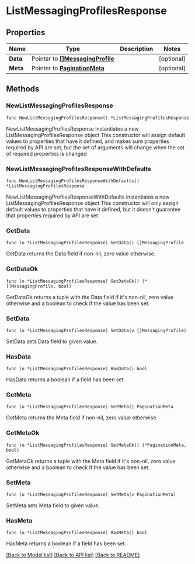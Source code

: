 # ListMessagingProfilesResponse

## Properties

Name | Type | Description | Notes
------------ | ------------- | ------------- | -------------
**Data** | Pointer to [**[]MessagingProfile**](MessagingProfile.md) |  | [optional] 
**Meta** | Pointer to [**PaginationMeta**](PaginationMeta.md) |  | [optional] 

## Methods

### NewListMessagingProfilesResponse

`func NewListMessagingProfilesResponse() *ListMessagingProfilesResponse`

NewListMessagingProfilesResponse instantiates a new ListMessagingProfilesResponse object
This constructor will assign default values to properties that have it defined,
and makes sure properties required by API are set, but the set of arguments
will change when the set of required properties is changed

### NewListMessagingProfilesResponseWithDefaults

`func NewListMessagingProfilesResponseWithDefaults() *ListMessagingProfilesResponse`

NewListMessagingProfilesResponseWithDefaults instantiates a new ListMessagingProfilesResponse object
This constructor will only assign default values to properties that have it defined,
but it doesn't guarantee that properties required by API are set

### GetData

`func (o *ListMessagingProfilesResponse) GetData() []MessagingProfile`

GetData returns the Data field if non-nil, zero value otherwise.

### GetDataOk

`func (o *ListMessagingProfilesResponse) GetDataOk() (*[]MessagingProfile, bool)`

GetDataOk returns a tuple with the Data field if it's non-nil, zero value otherwise
and a boolean to check if the value has been set.

### SetData

`func (o *ListMessagingProfilesResponse) SetData(v []MessagingProfile)`

SetData sets Data field to given value.

### HasData

`func (o *ListMessagingProfilesResponse) HasData() bool`

HasData returns a boolean if a field has been set.

### GetMeta

`func (o *ListMessagingProfilesResponse) GetMeta() PaginationMeta`

GetMeta returns the Meta field if non-nil, zero value otherwise.

### GetMetaOk

`func (o *ListMessagingProfilesResponse) GetMetaOk() (*PaginationMeta, bool)`

GetMetaOk returns a tuple with the Meta field if it's non-nil, zero value otherwise
and a boolean to check if the value has been set.

### SetMeta

`func (o *ListMessagingProfilesResponse) SetMeta(v PaginationMeta)`

SetMeta sets Meta field to given value.

### HasMeta

`func (o *ListMessagingProfilesResponse) HasMeta() bool`

HasMeta returns a boolean if a field has been set.


[[Back to Model list]](../README.md#documentation-for-models) [[Back to API list]](../README.md#documentation-for-api-endpoints) [[Back to README]](../README.md)


